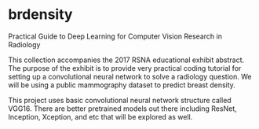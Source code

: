 # brdensity

Practical Guide to Deep Learning for Computer Vision Research in Radiology

This collection accompanies the 2017 RSNA educational exhibit abstract. The purpose of the exhibit is to provide very practical coding tutorial for setting up a convolutional neural network to solve a radiology question. We will be using a public mammography dataset to predict breast density. 

This project uses basic convolutional neural network structure called VGG16. There are better pretrained models out there including ResNet, Inception, Xception, and etc that will be explored as well. 

